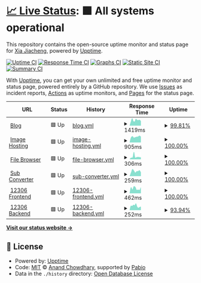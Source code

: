 # [📈 Live Status](https://status.r6.hk): <!--live status--> **🟩 All systems operational**

This repository contains the open-source uptime monitor and status page for [Xia Jiacheng](r6.hk), powered by [Upptime](https://github.com/upptime/upptime).

[![Uptime CI](https://github.com/r6hk/statuspage/workflows/Uptime%20CI/badge.svg)](https://github.com/r6hk/statuspage/actions?query=workflow%3A%22Uptime+CI%22)
[![Response Time CI](https://github.com/r6hk/statuspage/workflows/Response%20Time%20CI/badge.svg)](https://github.com/r6hk/statuspage/actions?query=workflow%3A%22Response+Time+CI%22)
[![Graphs CI](https://github.com/r6hk/statuspage/workflows/Graphs%20CI/badge.svg)](https://github.com/r6hk/statuspage/actions?query=workflow%3A%22Graphs+CI%22)
[![Static Site CI](https://github.com/r6hk/statuspage/workflows/Static%20Site%20CI/badge.svg)](https://github.com/r6hk/statuspage/actions?query=workflow%3A%22Static+Site+CI%22)
[![Summary CI](https://github.com/r6hk/statuspage/workflows/Summary%20CI/badge.svg)](https://github.com/r6hk/statuspage/actions?query=workflow%3A%22Summary+CI%22)

With [Upptime](https://upptime.js.org), you can get your own unlimited and free uptime monitor and status page, powered entirely by a GitHub repository. We use [Issues](https://github.com/r6hk/statuspage/issues) as incident reports, [Actions](https://github.com/r6hk/statuspage/actions) as uptime monitors, and [Pages](https://status.r6.hk) for the status page.

<!--start: status pages-->
<!-- This summary is generated by Upptime (https://github.com/upptime/upptime) -->
<!-- Do not edit this manually, your changes will be overwritten -->
<!-- prettier-ignore -->
| URL | Status | History | Response Time | Uptime |
| --- | ------ | ------- | ------------- | ------ |
| <img alt="" src="https://icons.duckduckgo.com/ip3/rennen.dev.ico" height="13"> [Blog](https://rennen.dev) | 🟩 Up | [blog.yml](https://github.com/r6hk/statuspage/commits/HEAD/history/blog.yml) | <details><summary><img alt="Response time graph" src="./graphs/blog/response-time-week.png" height="20"> 1419ms</summary><br><a href="https://status.r6.hk/history/blog"><img alt="Response time 1527" src="https://img.shields.io/endpoint?url=https%3A%2F%2Fraw.githubusercontent.com%2Fr6hk%2Fstatuspage%2FHEAD%2Fapi%2Fblog%2Fresponse-time.json"></a><br><a href="https://status.r6.hk/history/blog"><img alt="24-hour response time 1199" src="https://img.shields.io/endpoint?url=https%3A%2F%2Fraw.githubusercontent.com%2Fr6hk%2Fstatuspage%2FHEAD%2Fapi%2Fblog%2Fresponse-time-day.json"></a><br><a href="https://status.r6.hk/history/blog"><img alt="7-day response time 1419" src="https://img.shields.io/endpoint?url=https%3A%2F%2Fraw.githubusercontent.com%2Fr6hk%2Fstatuspage%2FHEAD%2Fapi%2Fblog%2Fresponse-time-week.json"></a><br><a href="https://status.r6.hk/history/blog"><img alt="30-day response time 1404" src="https://img.shields.io/endpoint?url=https%3A%2F%2Fraw.githubusercontent.com%2Fr6hk%2Fstatuspage%2FHEAD%2Fapi%2Fblog%2Fresponse-time-month.json"></a><br><a href="https://status.r6.hk/history/blog"><img alt="1-year response time 1527" src="https://img.shields.io/endpoint?url=https%3A%2F%2Fraw.githubusercontent.com%2Fr6hk%2Fstatuspage%2FHEAD%2Fapi%2Fblog%2Fresponse-time-year.json"></a></details> | <details><summary><a href="https://status.r6.hk/history/blog">99.81%</a></summary><a href="https://status.r6.hk/history/blog"><img alt="All-time uptime 99.88%" src="https://img.shields.io/endpoint?url=https%3A%2F%2Fraw.githubusercontent.com%2Fr6hk%2Fstatuspage%2FHEAD%2Fapi%2Fblog%2Fuptime.json"></a><br><a href="https://status.r6.hk/history/blog"><img alt="24-hour uptime 100.00%" src="https://img.shields.io/endpoint?url=https%3A%2F%2Fraw.githubusercontent.com%2Fr6hk%2Fstatuspage%2FHEAD%2Fapi%2Fblog%2Fuptime-day.json"></a><br><a href="https://status.r6.hk/history/blog"><img alt="7-day uptime 99.81%" src="https://img.shields.io/endpoint?url=https%3A%2F%2Fraw.githubusercontent.com%2Fr6hk%2Fstatuspage%2FHEAD%2Fapi%2Fblog%2Fuptime-week.json"></a><br><a href="https://status.r6.hk/history/blog"><img alt="30-day uptime 99.87%" src="https://img.shields.io/endpoint?url=https%3A%2F%2Fraw.githubusercontent.com%2Fr6hk%2Fstatuspage%2FHEAD%2Fapi%2Fblog%2Fuptime-month.json"></a><br><a href="https://status.r6.hk/history/blog"><img alt="1-year uptime 99.88%" src="https://img.shields.io/endpoint?url=https%3A%2F%2Fraw.githubusercontent.com%2Fr6hk%2Fstatuspage%2FHEAD%2Fapi%2Fblog%2Fuptime-year.json"></a></details>
| <img alt="" src="https://icons.duckduckgo.com/ip3/img.rennen.dev.ico" height="13"> [Image Hosting](https://img.rennen.dev) | 🟩 Up | [image-hosting.yml](https://github.com/r6hk/statuspage/commits/HEAD/history/image-hosting.yml) | <details><summary><img alt="Response time graph" src="./graphs/image-hosting/response-time-week.png" height="20"> 905ms</summary><br><a href="https://status.r6.hk/history/image-hosting"><img alt="Response time 932" src="https://img.shields.io/endpoint?url=https%3A%2F%2Fraw.githubusercontent.com%2Fr6hk%2Fstatuspage%2FHEAD%2Fapi%2Fimage-hosting%2Fresponse-time.json"></a><br><a href="https://status.r6.hk/history/image-hosting"><img alt="24-hour response time 921" src="https://img.shields.io/endpoint?url=https%3A%2F%2Fraw.githubusercontent.com%2Fr6hk%2Fstatuspage%2FHEAD%2Fapi%2Fimage-hosting%2Fresponse-time-day.json"></a><br><a href="https://status.r6.hk/history/image-hosting"><img alt="7-day response time 905" src="https://img.shields.io/endpoint?url=https%3A%2F%2Fraw.githubusercontent.com%2Fr6hk%2Fstatuspage%2FHEAD%2Fapi%2Fimage-hosting%2Fresponse-time-week.json"></a><br><a href="https://status.r6.hk/history/image-hosting"><img alt="30-day response time 927" src="https://img.shields.io/endpoint?url=https%3A%2F%2Fraw.githubusercontent.com%2Fr6hk%2Fstatuspage%2FHEAD%2Fapi%2Fimage-hosting%2Fresponse-time-month.json"></a><br><a href="https://status.r6.hk/history/image-hosting"><img alt="1-year response time 932" src="https://img.shields.io/endpoint?url=https%3A%2F%2Fraw.githubusercontent.com%2Fr6hk%2Fstatuspage%2FHEAD%2Fapi%2Fimage-hosting%2Fresponse-time-year.json"></a></details> | <details><summary><a href="https://status.r6.hk/history/image-hosting">100.00%</a></summary><a href="https://status.r6.hk/history/image-hosting"><img alt="All-time uptime 100.00%" src="https://img.shields.io/endpoint?url=https%3A%2F%2Fraw.githubusercontent.com%2Fr6hk%2Fstatuspage%2FHEAD%2Fapi%2Fimage-hosting%2Fuptime.json"></a><br><a href="https://status.r6.hk/history/image-hosting"><img alt="24-hour uptime 100.00%" src="https://img.shields.io/endpoint?url=https%3A%2F%2Fraw.githubusercontent.com%2Fr6hk%2Fstatuspage%2FHEAD%2Fapi%2Fimage-hosting%2Fuptime-day.json"></a><br><a href="https://status.r6.hk/history/image-hosting"><img alt="7-day uptime 100.00%" src="https://img.shields.io/endpoint?url=https%3A%2F%2Fraw.githubusercontent.com%2Fr6hk%2Fstatuspage%2FHEAD%2Fapi%2Fimage-hosting%2Fuptime-week.json"></a><br><a href="https://status.r6.hk/history/image-hosting"><img alt="30-day uptime 100.00%" src="https://img.shields.io/endpoint?url=https%3A%2F%2Fraw.githubusercontent.com%2Fr6hk%2Fstatuspage%2FHEAD%2Fapi%2Fimage-hosting%2Fuptime-month.json"></a><br><a href="https://status.r6.hk/history/image-hosting"><img alt="1-year uptime 100.00%" src="https://img.shields.io/endpoint?url=https%3A%2F%2Fraw.githubusercontent.com%2Fr6hk%2Fstatuspage%2FHEAD%2Fapi%2Fimage-hosting%2Fuptime-year.json"></a></details>
| <img alt="" src="https://icons.duckduckgo.com/ip3/file.r6.hk.ico" height="13"> [File Browser](https://file.r6.hk) | 🟩 Up | [file-browser.yml](https://github.com/r6hk/statuspage/commits/HEAD/history/file-browser.yml) | <details><summary><img alt="Response time graph" src="./graphs/file-browser/response-time-week.png" height="20"> 306ms</summary><br><a href="https://status.r6.hk/history/file-browser"><img alt="Response time 288" src="https://img.shields.io/endpoint?url=https%3A%2F%2Fraw.githubusercontent.com%2Fr6hk%2Fstatuspage%2FHEAD%2Fapi%2Ffile-browser%2Fresponse-time.json"></a><br><a href="https://status.r6.hk/history/file-browser"><img alt="24-hour response time 224" src="https://img.shields.io/endpoint?url=https%3A%2F%2Fraw.githubusercontent.com%2Fr6hk%2Fstatuspage%2FHEAD%2Fapi%2Ffile-browser%2Fresponse-time-day.json"></a><br><a href="https://status.r6.hk/history/file-browser"><img alt="7-day response time 306" src="https://img.shields.io/endpoint?url=https%3A%2F%2Fraw.githubusercontent.com%2Fr6hk%2Fstatuspage%2FHEAD%2Fapi%2Ffile-browser%2Fresponse-time-week.json"></a><br><a href="https://status.r6.hk/history/file-browser"><img alt="30-day response time 283" src="https://img.shields.io/endpoint?url=https%3A%2F%2Fraw.githubusercontent.com%2Fr6hk%2Fstatuspage%2FHEAD%2Fapi%2Ffile-browser%2Fresponse-time-month.json"></a><br><a href="https://status.r6.hk/history/file-browser"><img alt="1-year response time 288" src="https://img.shields.io/endpoint?url=https%3A%2F%2Fraw.githubusercontent.com%2Fr6hk%2Fstatuspage%2FHEAD%2Fapi%2Ffile-browser%2Fresponse-time-year.json"></a></details> | <details><summary><a href="https://status.r6.hk/history/file-browser">100.00%</a></summary><a href="https://status.r6.hk/history/file-browser"><img alt="All-time uptime 100.00%" src="https://img.shields.io/endpoint?url=https%3A%2F%2Fraw.githubusercontent.com%2Fr6hk%2Fstatuspage%2FHEAD%2Fapi%2Ffile-browser%2Fuptime.json"></a><br><a href="https://status.r6.hk/history/file-browser"><img alt="24-hour uptime 100.00%" src="https://img.shields.io/endpoint?url=https%3A%2F%2Fraw.githubusercontent.com%2Fr6hk%2Fstatuspage%2FHEAD%2Fapi%2Ffile-browser%2Fuptime-day.json"></a><br><a href="https://status.r6.hk/history/file-browser"><img alt="7-day uptime 100.00%" src="https://img.shields.io/endpoint?url=https%3A%2F%2Fraw.githubusercontent.com%2Fr6hk%2Fstatuspage%2FHEAD%2Fapi%2Ffile-browser%2Fuptime-week.json"></a><br><a href="https://status.r6.hk/history/file-browser"><img alt="30-day uptime 100.00%" src="https://img.shields.io/endpoint?url=https%3A%2F%2Fraw.githubusercontent.com%2Fr6hk%2Fstatuspage%2FHEAD%2Fapi%2Ffile-browser%2Fuptime-month.json"></a><br><a href="https://status.r6.hk/history/file-browser"><img alt="1-year uptime 100.00%" src="https://img.shields.io/endpoint?url=https%3A%2F%2Fraw.githubusercontent.com%2Fr6hk%2Fstatuspage%2FHEAD%2Fapi%2Ffile-browser%2Fuptime-year.json"></a></details>
| <img alt="" src="https://icons.duckduckgo.com/ip3/sub.r6.hk.ico" height="13"> [Sub Converter](https://sub.r6.hk) | 🟩 Up | [sub-converter.yml](https://github.com/r6hk/statuspage/commits/HEAD/history/sub-converter.yml) | <details><summary><img alt="Response time graph" src="./graphs/sub-converter/response-time-week.png" height="20"> 259ms</summary><br><a href="https://status.r6.hk/history/sub-converter"><img alt="Response time 268" src="https://img.shields.io/endpoint?url=https%3A%2F%2Fraw.githubusercontent.com%2Fr6hk%2Fstatuspage%2FHEAD%2Fapi%2Fsub-converter%2Fresponse-time.json"></a><br><a href="https://status.r6.hk/history/sub-converter"><img alt="24-hour response time 197" src="https://img.shields.io/endpoint?url=https%3A%2F%2Fraw.githubusercontent.com%2Fr6hk%2Fstatuspage%2FHEAD%2Fapi%2Fsub-converter%2Fresponse-time-day.json"></a><br><a href="https://status.r6.hk/history/sub-converter"><img alt="7-day response time 259" src="https://img.shields.io/endpoint?url=https%3A%2F%2Fraw.githubusercontent.com%2Fr6hk%2Fstatuspage%2FHEAD%2Fapi%2Fsub-converter%2Fresponse-time-week.json"></a><br><a href="https://status.r6.hk/history/sub-converter"><img alt="30-day response time 265" src="https://img.shields.io/endpoint?url=https%3A%2F%2Fraw.githubusercontent.com%2Fr6hk%2Fstatuspage%2FHEAD%2Fapi%2Fsub-converter%2Fresponse-time-month.json"></a><br><a href="https://status.r6.hk/history/sub-converter"><img alt="1-year response time 268" src="https://img.shields.io/endpoint?url=https%3A%2F%2Fraw.githubusercontent.com%2Fr6hk%2Fstatuspage%2FHEAD%2Fapi%2Fsub-converter%2Fresponse-time-year.json"></a></details> | <details><summary><a href="https://status.r6.hk/history/sub-converter">100.00%</a></summary><a href="https://status.r6.hk/history/sub-converter"><img alt="All-time uptime 100.00%" src="https://img.shields.io/endpoint?url=https%3A%2F%2Fraw.githubusercontent.com%2Fr6hk%2Fstatuspage%2FHEAD%2Fapi%2Fsub-converter%2Fuptime.json"></a><br><a href="https://status.r6.hk/history/sub-converter"><img alt="24-hour uptime 100.00%" src="https://img.shields.io/endpoint?url=https%3A%2F%2Fraw.githubusercontent.com%2Fr6hk%2Fstatuspage%2FHEAD%2Fapi%2Fsub-converter%2Fuptime-day.json"></a><br><a href="https://status.r6.hk/history/sub-converter"><img alt="7-day uptime 100.00%" src="https://img.shields.io/endpoint?url=https%3A%2F%2Fraw.githubusercontent.com%2Fr6hk%2Fstatuspage%2FHEAD%2Fapi%2Fsub-converter%2Fuptime-week.json"></a><br><a href="https://status.r6.hk/history/sub-converter"><img alt="30-day uptime 100.00%" src="https://img.shields.io/endpoint?url=https%3A%2F%2Fraw.githubusercontent.com%2Fr6hk%2Fstatuspage%2FHEAD%2Fapi%2Fsub-converter%2Fuptime-month.json"></a><br><a href="https://status.r6.hk/history/sub-converter"><img alt="1-year uptime 100.00%" src="https://img.shields.io/endpoint?url=https%3A%2F%2Fraw.githubusercontent.com%2Fr6hk%2Fstatuspage%2FHEAD%2Fapi%2Fsub-converter%2Fuptime-year.json"></a></details>
| <img alt="" src="https://icons.duckduckgo.com/ip3/12306.r6.hk.ico" height="13"> [12306 Frontend](https://12306.r6.hk) | 🟩 Up | [12306-frontend.yml](https://github.com/r6hk/statuspage/commits/HEAD/history/12306-frontend.yml) | <details><summary><img alt="Response time graph" src="./graphs/12306-frontend/response-time-week.png" height="20"> 462ms</summary><br><a href="https://status.r6.hk/history/12306-frontend"><img alt="Response time 405" src="https://img.shields.io/endpoint?url=https%3A%2F%2Fraw.githubusercontent.com%2Fr6hk%2Fstatuspage%2FHEAD%2Fapi%2F12306-frontend%2Fresponse-time.json"></a><br><a href="https://status.r6.hk/history/12306-frontend"><img alt="24-hour response time 568" src="https://img.shields.io/endpoint?url=https%3A%2F%2Fraw.githubusercontent.com%2Fr6hk%2Fstatuspage%2FHEAD%2Fapi%2F12306-frontend%2Fresponse-time-day.json"></a><br><a href="https://status.r6.hk/history/12306-frontend"><img alt="7-day response time 462" src="https://img.shields.io/endpoint?url=https%3A%2F%2Fraw.githubusercontent.com%2Fr6hk%2Fstatuspage%2FHEAD%2Fapi%2F12306-frontend%2Fresponse-time-week.json"></a><br><a href="https://status.r6.hk/history/12306-frontend"><img alt="30-day response time 410" src="https://img.shields.io/endpoint?url=https%3A%2F%2Fraw.githubusercontent.com%2Fr6hk%2Fstatuspage%2FHEAD%2Fapi%2F12306-frontend%2Fresponse-time-month.json"></a><br><a href="https://status.r6.hk/history/12306-frontend"><img alt="1-year response time 405" src="https://img.shields.io/endpoint?url=https%3A%2F%2Fraw.githubusercontent.com%2Fr6hk%2Fstatuspage%2FHEAD%2Fapi%2F12306-frontend%2Fresponse-time-year.json"></a></details> | <details><summary><a href="https://status.r6.hk/history/12306-frontend">100.00%</a></summary><a href="https://status.r6.hk/history/12306-frontend"><img alt="All-time uptime 97.19%" src="https://img.shields.io/endpoint?url=https%3A%2F%2Fraw.githubusercontent.com%2Fr6hk%2Fstatuspage%2FHEAD%2Fapi%2F12306-frontend%2Fuptime.json"></a><br><a href="https://status.r6.hk/history/12306-frontend"><img alt="24-hour uptime 100.00%" src="https://img.shields.io/endpoint?url=https%3A%2F%2Fraw.githubusercontent.com%2Fr6hk%2Fstatuspage%2FHEAD%2Fapi%2F12306-frontend%2Fuptime-day.json"></a><br><a href="https://status.r6.hk/history/12306-frontend"><img alt="7-day uptime 100.00%" src="https://img.shields.io/endpoint?url=https%3A%2F%2Fraw.githubusercontent.com%2Fr6hk%2Fstatuspage%2FHEAD%2Fapi%2F12306-frontend%2Fuptime-week.json"></a><br><a href="https://status.r6.hk/history/12306-frontend"><img alt="30-day uptime 96.86%" src="https://img.shields.io/endpoint?url=https%3A%2F%2Fraw.githubusercontent.com%2Fr6hk%2Fstatuspage%2FHEAD%2Fapi%2F12306-frontend%2Fuptime-month.json"></a><br><a href="https://status.r6.hk/history/12306-frontend"><img alt="1-year uptime 97.19%" src="https://img.shields.io/endpoint?url=https%3A%2F%2Fraw.githubusercontent.com%2Fr6hk%2Fstatuspage%2FHEAD%2Fapi%2F12306-frontend%2Fuptime-year.json"></a></details>
| <img alt="" src="https://icons.duckduckgo.com/ip3/12306.r6.hk.ico" height="13"> [12306 Backend](https://12306.r6.hk/api/ticket-service/station/all) | 🟩 Up | [12306-backend.yml](https://github.com/r6hk/statuspage/commits/HEAD/history/12306-backend.yml) | <details><summary><img alt="Response time graph" src="./graphs/12306-backend/response-time-week.png" height="20"> 252ms</summary><br><a href="https://status.r6.hk/history/12306-backend"><img alt="Response time 470" src="https://img.shields.io/endpoint?url=https%3A%2F%2Fraw.githubusercontent.com%2Fr6hk%2Fstatuspage%2FHEAD%2Fapi%2F12306-backend%2Fresponse-time.json"></a><br><a href="https://status.r6.hk/history/12306-backend"><img alt="24-hour response time 208" src="https://img.shields.io/endpoint?url=https%3A%2F%2Fraw.githubusercontent.com%2Fr6hk%2Fstatuspage%2FHEAD%2Fapi%2F12306-backend%2Fresponse-time-day.json"></a><br><a href="https://status.r6.hk/history/12306-backend"><img alt="7-day response time 252" src="https://img.shields.io/endpoint?url=https%3A%2F%2Fraw.githubusercontent.com%2Fr6hk%2Fstatuspage%2FHEAD%2Fapi%2F12306-backend%2Fresponse-time-week.json"></a><br><a href="https://status.r6.hk/history/12306-backend"><img alt="30-day response time 502" src="https://img.shields.io/endpoint?url=https%3A%2F%2Fraw.githubusercontent.com%2Fr6hk%2Fstatuspage%2FHEAD%2Fapi%2F12306-backend%2Fresponse-time-month.json"></a><br><a href="https://status.r6.hk/history/12306-backend"><img alt="1-year response time 470" src="https://img.shields.io/endpoint?url=https%3A%2F%2Fraw.githubusercontent.com%2Fr6hk%2Fstatuspage%2FHEAD%2Fapi%2F12306-backend%2Fresponse-time-year.json"></a></details> | <details><summary><a href="https://status.r6.hk/history/12306-backend">93.94%</a></summary><a href="https://status.r6.hk/history/12306-backend"><img alt="All-time uptime 95.26%" src="https://img.shields.io/endpoint?url=https%3A%2F%2Fraw.githubusercontent.com%2Fr6hk%2Fstatuspage%2FHEAD%2Fapi%2F12306-backend%2Fuptime.json"></a><br><a href="https://status.r6.hk/history/12306-backend"><img alt="24-hour uptime 100.00%" src="https://img.shields.io/endpoint?url=https%3A%2F%2Fraw.githubusercontent.com%2Fr6hk%2Fstatuspage%2FHEAD%2Fapi%2F12306-backend%2Fuptime-day.json"></a><br><a href="https://status.r6.hk/history/12306-backend"><img alt="7-day uptime 93.94%" src="https://img.shields.io/endpoint?url=https%3A%2F%2Fraw.githubusercontent.com%2Fr6hk%2Fstatuspage%2FHEAD%2Fapi%2F12306-backend%2Fuptime-week.json"></a><br><a href="https://status.r6.hk/history/12306-backend"><img alt="30-day uptime 94.86%" src="https://img.shields.io/endpoint?url=https%3A%2F%2Fraw.githubusercontent.com%2Fr6hk%2Fstatuspage%2FHEAD%2Fapi%2F12306-backend%2Fuptime-month.json"></a><br><a href="https://status.r6.hk/history/12306-backend"><img alt="1-year uptime 95.26%" src="https://img.shields.io/endpoint?url=https%3A%2F%2Fraw.githubusercontent.com%2Fr6hk%2Fstatuspage%2FHEAD%2Fapi%2F12306-backend%2Fuptime-year.json"></a></details>

<!--end: status pages-->

[**Visit our status website →**](https://status.r6.hk)

## 📄 License

- Powered by: [Upptime](https://github.com/upptime/upptime)
- Code: [MIT](./LICENSE) © [Anand Chowdhary](https://anandchowdhary.com), supported by [Pabio](https://pabio.com)
- Data in the `./history` directory: [Open Database License](https://opendatacommons.org/licenses/odbl/1-0/)
